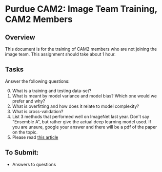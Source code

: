 # Purdue CAM2: Image Team Training, CAM2 Members

## Overview

This document is for the training of CAM2 members who are not joining the image team. This assignment should take about 1 hour.

## Tasks

Answer the following questions:

0. What is a training and testing data-set?
1. What is meant by model variance and model bias? Which one would we prefer and why?
2. What is overfitting and how does it relate to model complexity? 
3. What is cross-validation?
4. List 3 methods that performed well on ImageNet last year. Don't say "Ensemble A", but rather give the actual deep learning model used. If you are unsure, google your answer and there will be a pdf of the paper on the topic.
5. Please read [this article](https://adeshpande3.github.io/adeshpande3.github.io/The-9-Deep-Learning-Papers-You-Need-To-Know-About.html)

## To Submit:
- Answers to questions